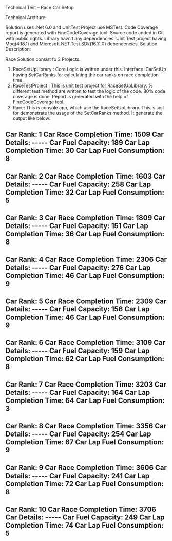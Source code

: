 Technical Test – Race Car Setup

Technical Arctiture:

Solution uses .Net 6.0 and UnitTest Project use MSTest. Code Coverage report is generated with FineCodeCoverage tool. Source code added in Git with public rights.
Library havn’t any dependencies. Unit Test project having Moq(4.18.1) and Microsoft.NET.Test.SDk(16.11.0) dependencies.
Solution Description:

Race Solution consist fo 3 Projects.
1.	RaceSetUpLibrary : Core Logic is written under this. Interface ICarSetUp having SetCarRanks for calculating the car ranks on race completion time.
2.	RaceTestProject : This is unit test project for RaceSetUpLibrary. % different test method are written to test the logic of the code. 80% code coverage is done. Report is generated with the help of FineCodeCoverage tool.
3.	Race: This is console app, which use the RaceSetUpLibrary. This is just for demonstrate the usage of the SetCarRanks method. It generate the output like below:
 
 
Car Rank: 1
Car Race Completion Time: 1509
Car Details: -----
Car Fuel Capacity: 189
Car Lap Completion Time: 30
Car Lap Fuel Consumption: 8
-------------------------------------------------------------------------
Car Rank: 2
Car Race Completion Time: 1603
Car Details: -----
Car Fuel Capacity: 258
Car Lap Completion Time: 32
Car Lap Fuel Consumption: 5
-------------------------------------------------------------------------
Car Rank: 3
Car Race Completion Time: 1809
Car Details: -----
Car Fuel Capacity: 151
Car Lap Completion Time: 36
Car Lap Fuel Consumption: 8
-------------------------------------------------------------------------
Car Rank: 4
Car Race Completion Time: 2306
Car Details: -----
Car Fuel Capacity: 276
Car Lap Completion Time: 46
Car Lap Fuel Consumption: 9
-------------------------------------------------------------------------
Car Rank: 5
Car Race Completion Time: 2309
Car Details: -----
Car Fuel Capacity: 156
Car Lap Completion Time: 46
Car Lap Fuel Consumption: 9
-------------------------------------------------------------------------
Car Rank: 6
Car Race Completion Time: 3109
Car Details: -----
Car Fuel Capacity: 159
Car Lap Completion Time: 62
Car Lap Fuel Consumption: 8
-------------------------------------------------------------------------
Car Rank: 7
Car Race Completion Time: 3203
Car Details: -----
Car Fuel Capacity: 164
Car Lap Completion Time: 64
Car Lap Fuel Consumption: 3
-------------------------------------------------------------------------
Car Rank: 8
Car Race Completion Time: 3356
Car Details: -----
Car Fuel Capacity: 254
Car Lap Completion Time: 67
Car Lap Fuel Consumption: 9
-------------------------------------------------------------------------
Car Rank: 9
Car Race Completion Time: 3606
Car Details: -----
Car Fuel Capacity: 241
Car Lap Completion Time: 72
Car Lap Fuel Consumption: 8
-------------------------------------------------------------------------
Car Rank: 10
Car Race Completion Time: 3706
Car Details: -----
Car Fuel Capacity: 249
Car Lap Completion Time: 74
Car Lap Fuel Consumption: 5
-------------------------------------------------------------------------
 
